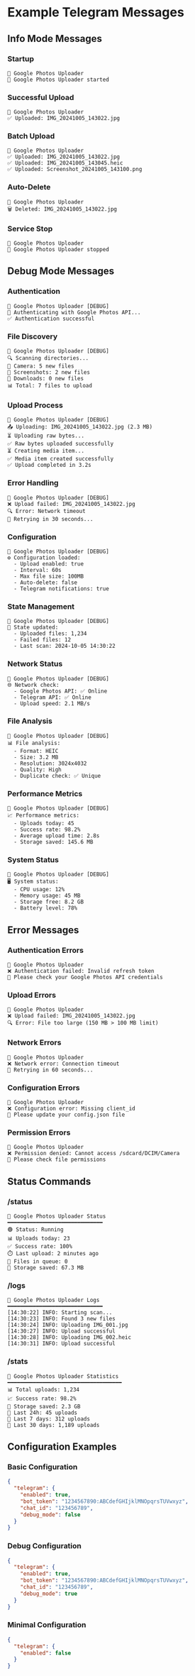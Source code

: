 # Example Telegram Messages

## Info Mode Messages

### Startup
```
📱 Google Photos Uploader
🚀 Google Photos Uploader started
```

### Successful Upload
```
📱 Google Photos Uploader
✅ Uploaded: IMG_20241005_143022.jpg
```

### Batch Upload
```
📱 Google Photos Uploader
✅ Uploaded: IMG_20241005_143022.jpg
✅ Uploaded: IMG_20241005_143045.heic
✅ Uploaded: Screenshot_20241005_143100.png
```

### Auto-Delete
```
📱 Google Photos Uploader
🗑️ Deleted: IMG_20241005_143022.jpg
```

### Service Stop
```
📱 Google Photos Uploader
🛑 Google Photos Uploader stopped
```

## Debug Mode Messages

### Authentication
```
📱 Google Photos Uploader [DEBUG]
🔐 Authenticating with Google Photos API...
✅ Authentication successful
```

### File Discovery
```
📱 Google Photos Uploader [DEBUG]
🔍 Scanning directories...
📁 Camera: 5 new files
📁 Screenshots: 2 new files
📁 Downloads: 0 new files
📊 Total: 7 files to upload
```

### Upload Process
```
📱 Google Photos Uploader [DEBUG]
📤 Uploading: IMG_20241005_143022.jpg (2.3 MB)
⏳ Uploading raw bytes...
✅ Raw bytes uploaded successfully
⏳ Creating media item...
✅ Media item created successfully
✅ Upload completed in 3.2s
```

### Error Handling
```
📱 Google Photos Uploader [DEBUG]
❌ Upload failed: IMG_20241005_143022.jpg
🔍 Error: Network timeout
🔄 Retrying in 30 seconds...
```

### Configuration
```
📱 Google Photos Uploader [DEBUG]
⚙️ Configuration loaded:
  - Upload enabled: true
  - Interval: 60s
  - Max file size: 100MB
  - Auto-delete: false
  - Telegram notifications: true
```

### State Management
```
📱 Google Photos Uploader [DEBUG]
💾 State updated:
  - Uploaded files: 1,234
  - Failed files: 12
  - Last scan: 2024-10-05 14:30:22
```

### Network Status
```
📱 Google Photos Uploader [DEBUG]
🌐 Network check:
  - Google Photos API: ✅ Online
  - Telegram API: ✅ Online
  - Upload speed: 2.1 MB/s
```

### File Analysis
```
📱 Google Photos Uploader [DEBUG]
📊 File analysis:
  - Format: HEIC
  - Size: 3.2 MB
  - Resolution: 3024x4032
  - Quality: High
  - Duplicate check: ✅ Unique
```

### Performance Metrics
```
📱 Google Photos Uploader [DEBUG]
📈 Performance metrics:
  - Uploads today: 45
  - Success rate: 98.2%
  - Average upload time: 2.8s
  - Storage saved: 145.6 MB
```

### System Status
```
📱 Google Photos Uploader [DEBUG]
🖥️ System status:
  - CPU usage: 12%
  - Memory usage: 45 MB
  - Storage free: 8.2 GB
  - Battery level: 78%
```

## Error Messages

### Authentication Errors
```
📱 Google Photos Uploader
❌ Authentication failed: Invalid refresh token
🔧 Please check your Google Photos API credentials
```

### Upload Errors
```
📱 Google Photos Uploader
❌ Upload failed: IMG_20241005_143022.jpg
🔍 Error: File too large (150 MB > 100 MB limit)
```

### Network Errors
```
📱 Google Photos Uploader
❌ Network error: Connection timeout
🔄 Retrying in 60 seconds...
```

### Configuration Errors
```
📱 Google Photos Uploader
❌ Configuration error: Missing client_id
🔧 Please update your config.json file
```

### Permission Errors
```
📱 Google Photos Uploader
❌ Permission denied: Cannot access /sdcard/DCIM/Camera
🔧 Please check file permissions
```

## Status Commands

### /status
```
📱 Google Photos Uploader Status
━━━━━━━━━━━━━━━━━━━━━━━━━━━━━━
🟢 Status: Running
📊 Uploads today: 23
✅ Success rate: 100%
⏱️ Last upload: 2 minutes ago
📁 Files in queue: 0
💾 Storage saved: 67.3 MB
```

### /logs
```
📱 Google Photos Uploader Logs
━━━━━━━━━━━━━━━━━━━━━━━━━━━━━━
[14:30:22] INFO: Starting scan...
[14:30:23] INFO: Found 3 new files
[14:30:24] INFO: Uploading IMG_001.jpg
[14:30:27] INFO: Upload successful
[14:30:28] INFO: Uploading IMG_002.heic
[14:30:31] INFO: Upload successful
```

### /stats
```
📱 Google Photos Uploader Statistics
━━━━━━━━━━━━━━━━━━━━━━━━━━━━━━━━━━━━
📊 Total uploads: 1,234
📈 Success rate: 98.2%
💾 Storage saved: 2.3 GB
📅 Last 24h: 45 uploads
📅 Last 7 days: 312 uploads
📅 Last 30 days: 1,189 uploads
```

## Configuration Examples

### Basic Configuration
```json
{
  "telegram": {
    "enabled": true,
    "bot_token": "1234567890:ABCdefGHIjklMNOpqrsTUVwxyz",
    "chat_id": "123456789",
    "debug_mode": false
  }
}
```

### Debug Configuration
```json
{
  "telegram": {
    "enabled": true,
    "bot_token": "1234567890:ABCdefGHIjklMNOpqrsTUVwxyz",
    "chat_id": "123456789",
    "debug_mode": true
  }
}
```

### Minimal Configuration
```json
{
  "telegram": {
    "enabled": false
  }
}
```